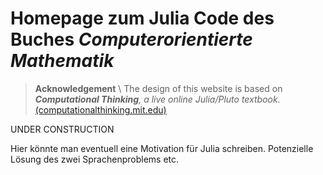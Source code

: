 # Homepage zum Julia Code des Buches _Computerorientierte Mathematik_

> **Acknowledgement** \\
> The design of this website is based on _**Computational Thinking**, a live online Julia/Pluto textbook._ [(computationalthinking.mit.edu)](https://computationalthinking.mit.edu)

UNDER CONSTRUCTION 

Hier könnte man eventuell eine Motivation für Julia schreiben. Potenzielle Lösung des zwei Sprachenproblems etc. 

